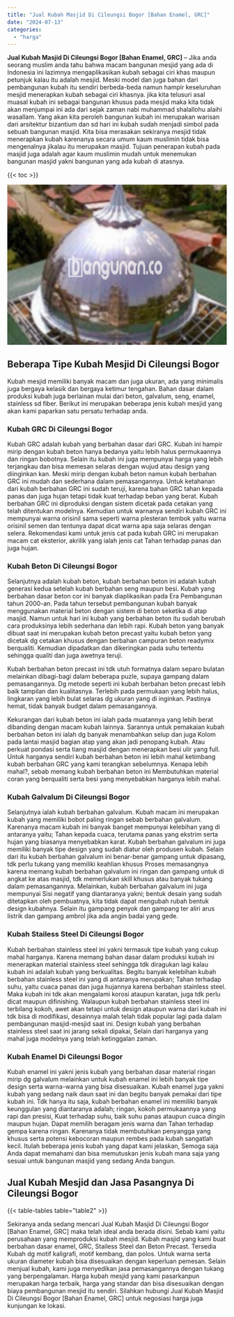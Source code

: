 ```yaml
---
title: "Jual Kubah Masjid Di Cileungsi Bogor [Bahan Enamel, GRC]"
date: "2024-07-13"
categories: 
  - "harga"
---
```


**Jual Kubah Masjid Di Cileungsi Bogor \[Bahan Enamel, GRC\]** – Jika anda seorang muslim anda tahu bahwa macam bangunan mesjid yang ada di Indonesia ini lazimnya mengaplikasikan kubah sebagai ciri khas maupun petunjuk kalau itu adalah mesjid. Meski model dan juga bahan dari pembangunan kubah itu sendiri berbeda-beda namun hampir keseluruhan mesjid menerapkan kubah sebagai ciri khasnya. jika kita telusuri asal muasal kubah ini sebagai bangunan khusus pada mesjid maka kita tidak akan menjumpai ini ada dari sejak zaman nabi muhammad shalallohu alaihi wasallam. Yang akan kita peroleh bangunan kubah ini merupakan warisan dari arsitektur bizantium dan sd hari ini kubah sudah menjadi simbol pada sebuah bangunan masjid. Kita bisa merasakan sekiranya mesjid tidak menerapkan kubah karenanya secara umum kaum muslimin tidak bisa mengenalnya jikalau itu merupakan masjid. Tujuan penerapan kubah pada masjid juga adalah agar kaum muslimin mudah untuk menemukan bangunan masjid yakni bangunan yang ada kubah di atasnya.

{{< toc >}}

![Jual Kubah Masjid Di Cileungsi Bogor [Bahan Enamel, GRC]](/images/jual-kubah-masjid-19.png)

## Beberapa Tipe Kubah Mesjid Di Cileungsi Bogor

Kubah mesjid memiliki banyak macam dan juga ukuran, ada yang minimalis juga bergaya kelasik dan bergaya ketimur tengahan. Bahan dasar dalam produksi kubah juga berlainan mulai dari beton, galvalum, seng, enamel, stainless sd fiber. Berikut ini merupakan beberapa jenis kubah mesjid yang akan kami paparkan satu persatu terhadap anda.

### Kubah GRC Di Cileungsi Bogor

Kubah GRC adalah kubah yang berbahan dasar dari GRC. Kubah ini hampir mirip dengan kubah beton hanya bedanya yaitu lebih halus permukaannya dan ringan bobotnya. Selain itu kubah ini juga mempunyai harga yang lebih terjangkau dan bisa memesan selaras dengan wujud atau design yang diinginkan kan. Meski mirip dengan kubah beton namun kubah berbahan GRC ini mudah dan sederhana dalam pemasangannya. Untuk ketahanan dari kubah berbahan GRC ini sudah teruji, karena bahan GRC tahan kepada panas dan juga hujan tetapi tidak kuat terhadap beban yang berat. Kubah berbahan GRC ini diproduksi dengan sistem dicetak pada cetakan yang telah ditentukan modelnya. Kemudian untuk warnanya sendiri kubah GRC ini mempunyai warna orisinil sama seperti warna plesteran tembok yaitu warna orisinil semen dan tentunya dapat dicat warna apa saja selaras dengan selera. Rekomendasi kami untuk jenis cat pada kubah GRC ini merupakan macam cat eksterior, akrilik yang ialah jenis cat Tahan terhadap panas dan juga hujan.

### Kubah Beton Di Cileungsi Bogor

Selanjutnya adalah kubah beton, kubah berbahan beton ini adalah kubah generasi kedua setelah kubah berbahan seng maupun besi. Kubah yang berbahan dasar beton cor ini banyak diaplikasikan pada Era Pembangunan tahun 2000-an. Pada tahun tersebut pembangunan kubah banyak menggunakan material beton dengan sistem di beton seketika di atap masjid. Namun untuk hari ini kubah yang berbahan beton itu sudah berubah cara produksinya lebih sederhana dan lebih rapi. Kubah beton yang banyak dibuat saat ini merupakan kubah beton precast yaitu kubah beton yang dicetak dg cetakan khusus dengan berbahan campuran beton readymix berqualiti. Kemudian dipadatkan dan dikeringkan pada suhu tertentu sehingga qualiti dan juga awetnya teruji.

Kubah berbahan beton precast ini tdk utuh formatnya dalam separo bulatan melainkan dibagi-bagi dalam beberapa puzle, supaya gampang dalam pemasangannya. Dg metode seperti ini kubah berbahan beton precast lebih baik tampilan dan kualitasnya. Terlebih pada permukaan yang lebih halus, lingkaran yang lebih bulat selaras dg ukuran yang di inginkan. Pastinya hemat, tidak banyak budget dalam pemasangannya.

Kekurangan dari kubah beton ini ialah pada muatannya yang lebih berat dibanding dengan macam kubah lainnya. Sarannya untuk pemakaian kubah berbahan beton ini ialah dg banyak menambahkan selup dan juga Kolom pada lantai masjid bagian atap yang akan jadi penopang kubah. Atau perkuat pondasi serta tiang masjid dengan menerapkan besi ulir yang full. Untuk harganya sendiri kubah berbahan beton ini lebih mahal ketimbang kubah berbahan GRC yang kami terangkan sebelumnya. Kenapa lebih mahal?, sebab memang kubah berbahan beton ini Membutuhkan material coran yang berqualiti serta besi yang menyebabkan harganya lebih mahal.

### Kubah Galvalum Di Cileungsi Bogor

Selanjutnya ialah kubah berbahan galvalum. Kubah macam ini merupakan kubah yang memiliki bobot paling ringan sebab berbahan galvalum. Karenanya macam kubah ini banyak banget mempunyai kelebihan yang di antaranya yaitu; Tahan kepada cuaca, terutama panas yang ekstrim serta hujan yang biasanya menyebabkan karat. Kubah berbahan galvalum ini juga memiliki banyak tipe design yang sudah diatur oleh produsen kubah. Selain dari itu kubah berbahan galvalum ini benar-benar gampang untuk dipasang, tdk perlu tukang yang memiliki keahlian khusus Proses memasangnya karena memang kubah berbahan galvalum ini ringan dan gampang untuk di angkat ke atas masjid, tdk memerlukan skill khusus atau banyak tukang dalam pemasangannya. Melainkan, kubah berbahan galvalum ini juga mempunyai Sisi negatif yang diantaranya yakni; bentuk desain yang sudah ditetapkan oleh pembuatnya, kita tidak dapat mengubah rubah bentuk design kubahnya. Selain itu gampang penyok dan gampang ter aliri arus listrik dan gampang ambrol jika ada angin badai yang gede.

### Kubah Stailess Steel Di Cileungsi Bogor

Kubah berbahan stainless steel ini yakni termasuk tipe kubah yang cukup mahal harganya. Karena memang bahan dasar dalam produksi kubah ini menerapkan material stainless steel sehingga tdk diragukan lagi kalau kubah ini adalah kubah yang berkualitas. Begitu banyak kelebihan kubah berbahan stainless steel ini yang di antaranya merupakan; Tahan terhadap suhu, yaitu cuaca panas dan juga hujannya karena berbahan stainless steel. Maka kubah ini tdk akan mengalami korosi ataupun karatan, juga tdk perlu dicat maupun difinishing. Walaupun kubah berbahan stainless steel ini terbilang kokoh, awet akan tetapi untuk design ataupun warna dari kubah ini tdk bisa di modifikasi, desainnya malah telah tidak popular lagi pada dalam pembangunan masjid-mesjid saat ini. Design kubah yang berbahan stainless steel saat ini jarang sekali dipakai, Selain dari harganya yang mahal juga modelnya yang telah ketinggalan zaman.

### Kubah Enamel Di Cileungsi Bogor

Kubah enamel ini yakni jenis kubah yang berbahan dasar material ringan mirip dg galvalum melainkan untuk kubah enamel ini lebih banyak tipe design serta warna-warna yang bisa disesuaikan. Kubah enamel juga yakni kubah yang sedang naik daun saat ini dan begitu banyak pemakai dari tipe kubah ini. Tdk hanya itu saja, kubah berbahan enamel ini memiliki banyak keunggulan yang diantaranya adalah; ringan, kokoh permukaannya yang rapi dan presisi, Kuat terhadap suhu, baik suhu panas ataupun cuaca dingin maupun hujan. Dapat memilih beragam jenis warna dan Tahan terhadap gempa karena ringan. Karenanya tidak membutuhkan penyangga yang khusus serta potensi kebocoran maupun rembes pada kubah sangatlah kecil. Itulah beberapa jenis kubah yang dapat kami jelaskan, Semoga saja Anda dapat memahami dan bisa memutuskan jenis kubah mana saja yang sesuai untuk bangunan masjid yang sedang Anda bangun.

## Jual Kubah Mesjid dan Jasa Pasangnya Di Cileungsi Bogor

{{< table-tables table="table2" >}}

Sekiranya anda sedang mencari Jual Kubah Masjid Di Cileungsi Bogor \[Bahan Enamel, GRC\] maka telah ideal anda berada disini. Sebab kami yaitu perusahaan yang memproduksi kubah mesjid. Kubah masjid yang kami buat berbahan dasar enamel, GRC, Stailess Steel dan Beton Precast. Tersedia Kubah dg motif kaligrafi, motif kembang, dan polos. Untuk warna serta ukuran diameter kubah bisa disesuaikan dengan keperluan pemesan. Selain menjual kubah, kami juga menyedikan jasa pemasangannya dengan tukang yang berpengalaman. Harga kubah mesjid yang kami pasarkanpun merupakan harga terbaik, harga yang standar dan bisa disesuaikan dengan biaya pembangunan mesjid itu sendiri. Silahkan hubungi Jual Kubah Masjid Di Cileungsi Bogor \[Bahan Enamel, GRC\] untuk negosiasi harga juga kunjungan ke lokasi.
